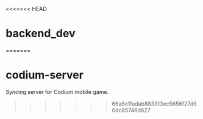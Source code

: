 <<<<<<< HEAD
# backend_dev
=======
# codium-server
Syncing server for Codium mobile game.
>>>>>>> 66a6e1fadab883313ec5656f27d90dc85746d627
